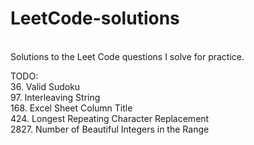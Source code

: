 # LeetCode-solutions
<br>
Solutions to the Leet Code questions I solve for practice.

TODO:
<br>
36. Valid Sudoku <br>
97. Interleaving String <br>
168. Excel Sheet Column Title <br>
424. Longest Repeating Character Replacement <br>
2827. Number of Beautiful Integers in the Range <br>